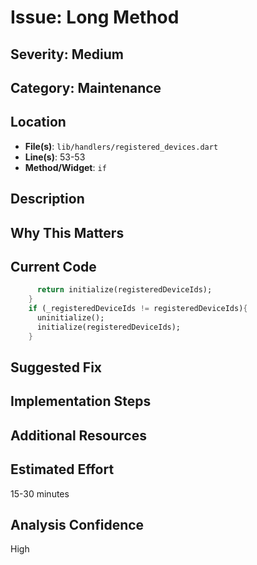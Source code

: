 # Issue: Long Method

## Severity: Medium

## Category: Maintenance

## Location
- **File(s)**: `lib/handlers/registered_devices.dart`
- **Line(s)**: 53-53
- **Method/Widget**: `if`

## Description


## Why This Matters


## Current Code
```dart
      return initialize(registeredDeviceIds);
    }
    if (_registeredDeviceIds != registeredDeviceIds){
      uninitialize();
      initialize(registeredDeviceIds);
    }
```

## Suggested Fix


## Implementation Steps


## Additional Resources


## Estimated Effort
15-30 minutes

## Analysis Confidence
High
